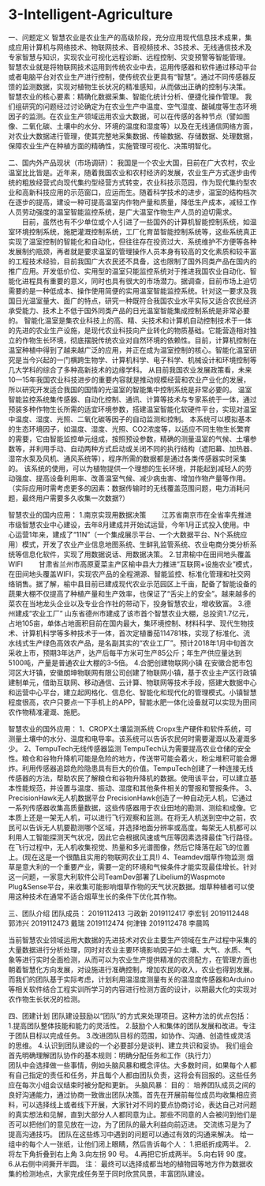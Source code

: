 # 3-Intelligent-Agriculture
一、问题定义
智慧农业是农业生产的高级阶段，充分应用现代信息技术成果，集成应用计算机与网络技术、物联网技术、音视频技术、3S技术、无线通信技术及专家智慧与知识，实现农业可视化远程诊断、远程控制、灾变预警等智能管理。
智慧农业就是将物联网技术运用到传统农业中去，运用传感器和软件通过移动平台或者电脑平台对农业生产进行控制，使传统农业更具有“智慧”。通过不同传感器反馈的监测数据，实现对植物生长状况的精准感知，从而做出正确的控制与决策。
智慧农业的核心要素：精确化数据采集、智能化统计分析、便捷化操作管理。
我们组研究的问题经过讨论确定为在农业生产中温度、空气湿度、酸碱度等生态环境因子的监测。在农业生产领域运用农业大数据，可以在传感的各种节点（譬如图像、二氧化碳、土壤中的水分、环境的温度和湿度等）以及在无线通信网络方面，对农业大数据进行管理，使其完整地采集数据、传输数据、存储数据、处理数据，保障农业生产在种植方面的精确性，实施管理可视化、决策明智化。

二、国内外产品现状（市场调研）：
我国是一个农业大国，目前在广大农村，农业温室比比皆是。近年来，随着我国农业和农村经济的发展，农业生产方式逐步由传统的粗放经营式向现代集约型经营方式转变，农业科技示范园，作为现代集约型农业和高新科技应用的示范窗口，应运而生。随着科学技术的进步，温室的结构档次在逐步的提高，建设一种可提高温室内作物产量和质量，降低生产成本，减轻工作人员劳动强度的温室智能监控系统，是广大温室作物生产人员的迫切需求。
　　目前，虽然也有不少单位或个人引进了一些国外的计算机智能控制系统，如温室环境控制系统，施肥灌溉控制系统，工厂化育苗智能控制系统等，这些系统真正实现了温室控制的智能化和自动化，但往往存在投资过大．系统维护不方便等各种发展制约瓶颈，再者就是要求温室的管理操作人员本身有较高的文化素质和较丰富的工程技术经验，目前我国广大农民还不具备，这也限制了国外同类产品在国内的推广应用。开发低价位、实用型的温室只能监控系统对于推进我国农业自动化、智能化进程具有重要的意义，同时也具有很大的市场潜力。据调查，目前市场上迫切需要的是一种低成本、操作使用简便的实用温室智能监控系统。针对这一要求及我国日光温室量大、面广的特点，研究一种既符合我国农业水平实际又适合农民经济承受能力、技术上不低于国外同类产品的日光温室智能集成控制系统是非常必要的。
智能化温室是集农业科技上的高、精、尖技术和计算机自动控制技术于一体的先进的农业生产设施，是现代农业科技向产业转化的物质基础。它能营造相对独立的作物生长环境，彻底摆脱传统农业对自然环境的依赖性。目前，计算机控制在温室种植中得到了越来越广泛的应用，并正在成为温室控制的核心。智能化温室研究是当今兴起的一门横跨生物学、计算机科学、电子科学、机械设计和环境控制等几大学科的综合了多种高新技术的边缘学科。
从目前我国农业发展政策看，未来10一15年我国农业科技进步的重要内容就是推动规模经营和农业产业化的发展，所以研究开发适合我国的国情的光温室的智能集中控制系统是非常必要的。
温室智能监控系统集传感器、自动化控制、通讯、计算等技术与专家系统于一体，通过预装多种作物生长所需的适宜环境参数，搭建温室智能化软硬件平台，实现对温室中温度、湿度、光照、二氧化碳等因子的自动监测和控制。
本系统可以模拟基本的生态环境因子，如温度、湿度、光照、CO2浓度等，以适应不同生物生长繁育的需要，它由智能监控单元组成，按照预设参数，精确的测量温室的气候、土壤参数等，并利用手动、自动两种方式启动或关闭不同的执行结构（遮阳幕、加热器、湿帘水泵及风机、通风系统等），程序所需的数据都是通过各类传感器实时采集的。
该系统的使用，可以为植物提供一个理想的生长环境，并能起到减轻人的劳动强度、提高设备利用率、改善温室气候、减少病虫害、增加作物产量等作用。
（实际应用时需考虑更多的因素：数据传输时的无线覆盖范围问题，电力消耗问题，最终用户需要多久收集一次数据?）

智慧农业的国内应用：
1.南京实现用数据决策
　　江苏省南京市在全省率先推进市级智慧农业中心建设，去年8月建成并开始试运营，今年1月正式投入使用。中心运营1年来，建成了“11N”（一个集成展示平台、一个大数据平台、N个系统应用）模式，开发了农业产业信息地图系统、生鲜乳监管系统、农业电商分类分析系统等信息化软件，实现了用数据说话、用数据决策。
2.甘肃榆中在田间地头覆盖WIFI
　　甘肃省兰州市高原夏菜主产区榆中县大力推进“互联网+设施农业”模式，在田间地头覆盖WIFI，实现农产品的全程溯源、智能监控、标准化管理和社交网络销售。据了解，榆中县目前已建成现代农业示范园区上千亩，配备了智能设备的蔬果大棚不仅提高了种植产量和生产效率，也保证了“舌尖上的安全”。越来越多的菜农在当地龙头企业以及专业合作社的带动下，投身智慧农业，增收致富。
3.德州建成“农业工厂”
山东省德州市建成了该市首个智慧农业大棚，总投资1.7亿元，占地105亩，单体占地面积目前在国内最大，集环境控制、材料科学、现代生物技术、计算机科学等多种技术于一体，首次定植番茄114781株，实现了标准化、流水线式生产绿色高效农产品，是名副其实的“农业工厂”。预计2018年1月中旬首次采收上市，预期3年达产，达产后每平方米可生产85公斤；年生产供应量达到5100吨，产量是普通农业大棚的3-5倍。
4.合肥创建物联网小镇
在安徽合肥市包河区大圩镇，安徽朗坤物联网有限公司创建了物联网小镇，基于农业主产区行政镇建制单元，借助互联网、移动通信、云计算、物联网等技术手段，搭建大数据中心和运营中心平台，建立起网格化、信息化、智能化和现代化的管理模式。小镇智慧程度很高，农户只要点一下手机上的APP，智能水肥一体化设备就可以实现为田间农作物精准灌溉、施肥。

智慧农业的国外应用：
1、CROPX土壤监测系统
Cropx生产硬件和软件系统，可测量土壤中的水分、温度和电导率。该系统可以告诉农民何时需要灌溉以及灌溉多少。
2、TempuTech无线传感器监测
TempuTech认为需要提高农业仓储的安全性。粮仓和谷物升降机可能是危险的地方，传送带可能会着火，粉尘堆积可能会爆炸。利用传感器追踪危险隐患具有巨大的价值。TempuTech创建了一种连接无线传感器的方法，帮助农民了解粮仓和谷物升降机的数据。使用该平台，可以建立基本性能规范，并设置与温度、振动、湿度和其他条件相关的警报和警报条件。
3、PrecisionHawk无人机数据平台
PrecisionHawk创造了一种自动无人机，它通过一系列传感器收集高质量数据，这些传感器用于农业田地的勘测、测绘和成像。它本质上还是一架无人机，可以进行飞行观察和监测。在将无人机送到空中之前，农民可以告诉无人机要勘测哪个区域，并选择地面分辨率或高度。每架无人机都可以利用人工智能探测天气状况，因此它会根据风速或气压等因素选择最佳飞行路径。在飞行过程中，无人机收集视觉、热量和多光谱图像，然后它降落在起飞的位置上。(现在这是一个很酷且实用的物联网农业工具!)
4、Teamdev烟草作物监测
烟草是意大利的一个重要产业，需要一定的环境和气候条件才能实现最佳增长。针对这一问题，一家意大利软件公司TeamDev部署了Libelium的Waspmote Plug&Sense平台，来收集可能影响烟草作物的天气状况数据。烟草种植者可以使用这种技术在通常不适合烟草生长的条件下优化其作物。

三、团队介绍
团队成员：
2019112413 刁政新
2019112417 李宏钊
2019112448 郭沛兴
2019112473 戴瑞
2019112474 何津锋
2019112478 李晨鸣

当前智慧农业领域运用大数据的先进技术对农业主要生产领域在生产过程中采集的大量数据进行分析处理，同时对农业主要环境影响因子如:土壤、大气、水质、气象等进行实时全面检测，从而可以为农业生产提供精准的农资配方，在管理方面也朝着智慧化方向发展，对设施进行准确控制，增加农民的收入，农业也得到发展。
而我们的团队基于实际考虑，计划利用温湿度测量有关的温湿度传感器和Arduino等相关软件结合工程实训所学习的内容进行检测方面的设计，以期最大化的实现对农作物生长状况的检测。

四、团建计划
团队建设鼓励以“团队”的方式来处理项目。这种方法的优点包括： 
1.提高团队整体技能和能力的灵活性。 
2.鼓励个人和集体的团队发展和改进。专注于团队目标以完成任务。 
3.改进团队目标的范围，如协作、沟通、创造性或灵活的思维。 
4.认识到团队建设的一个必要部分是谈判、建立共识和妥协。 
我们组会首先明确理解团队协作的基本规则：明确分配任务和工作（执行力）  
团队中会选择做一些事情，例如头脑风暴和概念评估。大多数时间，如果每个人都有自己指定的责任和任务，并且每个人都由团队负责，这将会有回报的。这些任务应在每次小组会议结束时被分配和更新。
头脑风暴：
目的： 培养团队成员之间的良好沟通能力，通过协商一致做出团队决策。首先在开展前每位成员均收集相应资料，可以选择线上或者线下开展，大家针对不同的要点协商讨论，表达自己对问题的真实想法和见解，直到大部分人人都同意为止。那些不同意的人会被问到他们是否可以把他们的意见放在一边，为了团队的最大利益向前迈进。
交流练习是为了提高沟通技巧。
团队在这些练习中遇到的问题可以通过有效的沟通来解决。 
给一组中的每个人一张纸，让他们闭上眼睛，然后告诉每个人： 
1.把纸折成两半。 
2.将左下角折叠到右上角 
3.向左拐 90 号。 
4.再把它折成两半。 
5.向右转 90 度。 
6.从右侧中间撕开半圆。 
注：
最终可以选择成都当地的植物园等地方作为数据收集的检测地点，大家完成任务至于同时欣赏风景，丰富团队建设。
